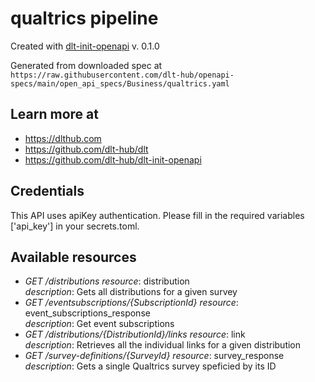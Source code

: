 # qualtrics pipeline

Created with [dlt-init-openapi](https://github.com/dlt-hub/dlt-init-openapi) v. 0.1.0

Generated from downloaded spec at `https://raw.githubusercontent.com/dlt-hub/openapi-specs/main/open_api_specs/Business/qualtrics.yaml`
## Learn more at

* https://dlthub.com
* https://github.com/dlt-hub/dlt
* https://github.com/dlt-hub/dlt-init-openapi

## Credentials
This API uses apiKey authentication. Please fill in the required variables ['api_key'] in your 
secrets.toml.

## Available resources
* _GET /distributions_ 
  *resource*: distribution  
  *description*: Gets all distributions for a given survey
* _GET /eventsubscriptions/{SubscriptionId}_ 
  *resource*: event_subscriptions_response  
  *description*: Get event subscriptions
* _GET /distributions/{DistributionId}/links_ 
  *resource*: link  
  *description*: Retrieves all the individual links for a given distribution
* _GET /survey-definitions/{SurveyId}_ 
  *resource*: survey_response  
  *description*: Gets a single Qualtrics survey speficied by its ID
